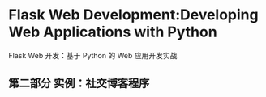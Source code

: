 # Flask Web Development:Developing Web Applications with Python
Flask Web 开发：基于 Python 的 Web 应用开发实战

## 第二部分 实例：社交博客程序